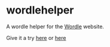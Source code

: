 # wordlehelper

A wordle helper for the [Wordle](https://www.powerlanguage.co.uk/wordle/) website.


Give it a try [here](https://wordlehelper.jak.onl/) or [here](https://wordlehelper.isnow.online/)
